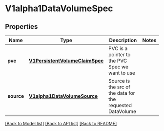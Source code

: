 # V1alpha1DataVolumeSpec

## Properties
Name | Type | Description | Notes
------------ | ------------- | ------------- | -------------
**pvc** | [**V1PersistentVolumeClaimSpec**](V1PersistentVolumeClaimSpec.md) | PVC is a pointer to the PVC Spec we want to use | 
**source** | [**V1alpha1DataVolumeSource**](V1alpha1DataVolumeSource.md) | Source is the src of the data for the requested DataVolume | 

[[Back to Model list]](../README.md#documentation-for-models) [[Back to API list]](../README.md#documentation-for-api-endpoints) [[Back to README]](../README.md)


